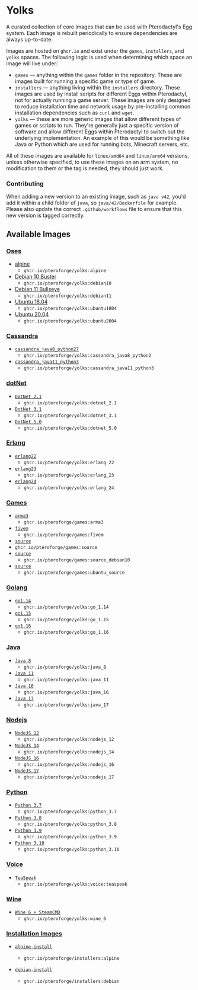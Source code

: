 # Yolks

A curated collection of core images that can be used with Pterodactyl's Egg system. Each image is rebuilt
periodically to ensure dependencies are always up-to-date.

Images are hosted on `ghcr.io` and exist under the `games`, `installers`, and `yolks` spaces. The following logic
is used when determining which space an image will live under:

* `games` — anything within the `games` folder in the repository. These are images built for running a specific game
or type of game.
* `installers` — anything living within the `installers` directory. These images are used by install scripts for different
Eggs within Pterodactyl, not for actually running a game server. These images are only designed to reduce installation time
and network usage by pre-installing common installation dependencies such as `curl` and `wget`.
* `yolks` — these are more generic images that allow different types of games or scripts to run. They're generally just
a specific version of software and allow different Eggs within Pterodactyl to switch out the underlying implementation. An
example of this would be something like Java or Python which are used for running bots, Minecraft servers, etc.

All of these images are available for `linux/amd64` and `linux/arm64` versions, unless otherwise specified, to use
these images on an arm system, no modification to them or the tag is needed, they should just work.

### Contributing

When adding a new version to an existing image, such as `java v42`, you'd add it within a child folder of `java`, so
`java/42/Dockerfile` for example. Please also update the correct `.github/workflows` file to ensure that this new version
is tagged correctly.

## Available Images
### [Oses](/oses)
* [alpine](/oses/alpine)
  * `ghcr.io/pteroforge/yolks:alpine`
* [Debian 10 Buster](/oses/debian10)
  * `ghcr.io/pteroforge/yolks:debian10`
* [Debian 11 Bullseye](/oses/debian11)
  * `ghcr.io/pteroforge/yolks:debian11`  
* [Ubuntu 18.04](/oses/ubuntu1804)
  * `ghcr.io/pteroforge/yolks:ubuntu1804`
* [Ubuntu 20.04](/oses/ubuntu2004)
  * `ghcr.io/pteroforge/yolks:ubuntu2004`  
### [Cassandra](/cassandra)
  * [`cassandra_java8_python27`](/cassandra/cassandra_java8_python2)
    * `ghcr.io/pteroforge/yolks:cassandra_java8_python2`
  * [`cassandra_java11_python3`](/cassandra/cassandra_java11_python3)
    * `ghcr.io/pteroforge/yolks:cassandra_java11_python3`
### [dotNet](/dotnet)
  * [`DotNet 2.1`](/dotnet/2.1)
    * `ghcr.io/pteroforge/yolks:dotnet_2.1`
  * [`DotNet 3.1`](/dotnet/3.1)
    * `ghcr.io/pteroforge/yolks:dotnet_3.1`
  * [`DotNet 5.0`](/dotnet/5.0)
    * `ghcr.io/pteroforge/yolks:dotnet_5.0`    
### [Erlang](/erlang)
  * [`erlang22`](/erlang/22)
    * `ghcr.io/pteroforge/yolks:erlang_22`
  * [`erlang23`](/erlang/23)
    * `ghcr.io/pteroforge/yolks:erlang_23`
  * [`erlang24`](/erlang/24)
    * `ghcr.io/pteroforge/yolks:erlang_24`
### [Games](/games)  
  * [`arma3`](/games/arma3)
    * `ghcr.io/pteroforge/games:arma3`
  * [`fivem`](/games/fivem)
	* `ghcr.io/pteroforge/games:fivem`
  * [`source`](/games/source)
  * `ghcr.io/pteroforge/games:source`
  * [`source`](/games/source_debian10)
	* `ghcr.io/pteroforge/games:source_debian10`
  * [`source`](/games/ubuntu_source)
	* `ghcr.io/pteroforge/games:ubuntu_source`   
### [Golang](/go)
  * [`go1.14`](/go/1.14)
    * `ghcr.io/pteroforge/yolks:go_1.14`
  * [`go1.15`](/go/1.15)
    * `ghcr.io/pteroforge/yolks:go_1.15`
  * [`go1.16`](/go/1.16)
    * `ghcr.io/pteroforge/yolks:go_1.16`
### [Java](/java)
  * [`Java 8`](/java/8)
    * `ghcr.io/pteroforge/yolks:java_8`
  * [`Java 11`](/java/11)
    * `ghcr.io/pteroforge/yolks:java_11`
  * [`Java 16`](/java/16)
    * `ghcr.io/pteroforge/yolks:java_16`
  * [`Java 17`](/java/17)
    * `ghcr.io/pteroforge/yolks:java_17`
### [Nodejs](/nodejs)
  * [`NodeJS 12`](/nodejs/12)
    * `ghcr.io/pteroforge/yolks:nodejs_12`
  * [`NodeJS 14`](/nodejs/14)
    * `ghcr.io/pteroforge/yolks:nodejs_14`
  * [`NodeJS 16`](/nodejs/16)
    * `ghcr.io/pteroforge/yolks:nodejs_16`
  * [`NodeJS 17`](/nodejs/17)
    * `ghcr.io/pteroforge/yolks:nodejs_17`  
### [Python](/python)
  * [`Python 3.7`](/python/3.7)
    * `ghcr.io/pteroforge/yolks:python_3.7`
  * [`Python 3.8`](/python/3.8)
    * `ghcr.io/pteroforge/yolks:python_3.8`
  * [`Python 3.9`](/python/3.9)
    * `ghcr.io/pteroforge/yolks:python_3.9`
  * [`Python 3.10`](/python/3.9)
    * `ghcr.io/pteroforge/yolks:python_3.10`    
### [Voice](/voice)
  * [`TeaSpeak`](/teaspeak)
    * `ghcr.io/pteroforge/yolks:voice:teaspeak`
### [Wine](/wine)
  * [`Wine 6 + SteamCMD`](/wine/6)
    * `ghcr.io/pteroforge/yolks:wine_6`

### [Installation Images](/installers)

* [`alpine-install`](/installers/alpine)
  * `ghcr.io/pteroforge/installers:alpine`

* [`debian-install`](/installers/debian)
  * `ghcr.io/pteroforge/installers:debian`
